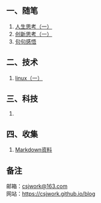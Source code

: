## 一、随笔
1. [人生思考（一）](https://help.github.com/categories/github-pages-basics/)
2. [创新思考（一）](https://help.github.com/categories/github-pages-basics/)
3. [句句感悟](https://help.github.com/categories/github-pages-basics/)

## 二、技术
1. [linux（一）](https://help.github.com/categories/github-pages-basics/)


## 三、科技
1. 

## 四、收集
1. [Markdown资料](https://csjwork.github.io/blog/%E6%94%B6%E9%9B%86/markdown.html)

## 备注
邮箱：csjwork@163.com  
网站：https://csjwork.github.io/blog